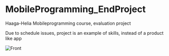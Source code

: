 # MobileProgramming_EndProject
Haaga-Helia Mobileprogramming course, evaluation project

Due to schedule issues, project is an example of skills, instead of a product like app

![Front](https://github.com/[Epoggi]/[MobileProgramming_EndProject]/tree/[main]/Etusivu.jpg?raw=true)
